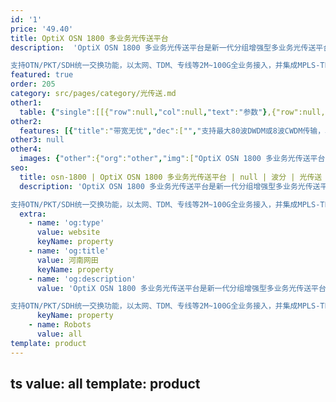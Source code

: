 ```yaml
---
id: '1'
price: '49.40'
title: OptiX OSN 1800 多业务光传送平台
description:  'OptiX OSN 1800 多业务光传送平台是新一代分组增强型多业务光传送平台，较高的集成度填补了城域设备形态的需求。

支持OTN/PKT/SDH统一交换功能，以太网、TDM、专线等2M~100G全业务接入，并集成MPLS-TP功能，解决城域网络以下光纤资源不足的问题，为金融，媒资，政府，能源，教育等提供了低成本、高效的业务传输方案。'
featured: true
order: 205
category: src/pages/category/光传送.md
other1: 
  table: {"single":[[{"row":null,"col":null,"text":"参数"},{"row":null,"col":null,"text":"OSN 1800 I 增强"},{"row":null,"col":null,"text":"OSN 1800 II"},{"row":null,"col":null,"text":"OSN 1800 II 增强"},{"row":null,"col":null,"text":"OSN 1800 V"}],[{"row":null,"col":null,"text":"尺寸(高x深x宽)"},{"row":null,"col":null,"text":"44mm x 220mm x 442mm"},{"row":null,"col":null,"text":"88mm x 220mm x 442mm"},{"row":null,"col":null,"text":"88mm x 220mm x 442mm"},{"row":null,"col":null,"text":"222mm x 224mm x 442mm"}],[{"row":null,"col":null,"text":"业务槽位"},{"row":null,"col":null,"text":"直流子架：2个\n交流子架：1个"},{"row":null,"col":null,"text":"直流子架：7 个\n交流子架：5个"},{"row":null,"col":null,"text":"直流子架：6 个"},{"row":null,"col":null,"text":"直流子架：15个\n交流子架：12 个"}],[{"row":null,"col":null,"text":"交叉容量"},{"row":null,"col":null,"text":"OTN: 40G\n分组：120G\nSDH：40G(高阶)，5G(低阶)"},{"row":null,"col":null,"text":"N/A"},{"row":null,"col":null,"text":"OTN: 200G\n分组：160G\nSDH：50G(高阶)，20G(低阶)"},{"row":null,"col":null,"text":"OTN: 700G\n分组：700G\nSDH：280G(高阶)，40G(低阶)"}],[{"row":null,"col":null,"text":"波长 (最大)"},{"row":null,"col":"4","text":"DWDM: 80 波\nCWDM: 8 波"}],[{"row":null,"col":null,"text":"单通道最大速率"},{"row":null,"col":"4","text":"100G/200G"}],[{"row":null,"col":null,"text":"安装方式"},{"row":null,"col":"4","text":"19\" 或 23\" 机柜、ETSI 300mm/600mm机柜"}],[{"row":null,"col":null,"text":"供电方式"},{"row":null,"col":"4","text":"110V AC to 220V AC，-48V DC to -60V DC"}]]}
other2:
  features: [{"title":"带宽无忧","dec":["","支持最大80波DWDM或8波CWDM传输，单波200G，单纤容量16T。OTN/PKT/SDH 任意业务接入/传输，简化网络结构，提升带宽利用率。",""]},{"title":"灵活布署","dec":["","适合抱杆、室外柜、19/23英寸机柜安装， 同时支持AC/DC供电，支持预安装、预盘纤、预配置及远程自动调测功能，降低工程交付难度和成本。",""]},{"title":"可靠性高","dec":["","提供多种设备级和网络级保护，全面保护业务。支持电层 ASON， 抗多次断纤。",""]}]
other3: null
other4:
  images: {"other":{"org":"other","img":["OptiX OSN 1800 多业务光传送平台.webp"]}}
seo:
  title: osn-1800 | OptiX OSN 1800 多业务光传送平台 | null | 波分 | 光传送 | 企业光网络
  description: 'OptiX OSN 1800 多业务光传送平台是新一代分组增强型多业务光传送平台，较高的集成度填补了城域设备形态的需求。

支持OTN/PKT/SDH统一交换功能，以太网、TDM、专线等2M~100G全业务接入，并集成MPLS-TP功能，解决城域网络以下光纤资源不足的问题，为金融，媒资，政府，能源，教育等提供了低成本、高效的业务传输方案。'
  extra:
    - name: 'og:type'
      value: website
      keyName: property
    - name: 'og:title'
      value: 河南网田
      keyName: property
    - name: 'og:description'
      value: 'OptiX OSN 1800 多业务光传送平台是新一代分组增强型多业务光传送平台，较高的集成度填补了城域设备形态的需求。

支持OTN/PKT/SDH统一交换功能，以太网、TDM、专线等2M~100G全业务接入，并集成MPLS-TP功能，解决城域网络以下光纤资源不足的问题，为金融，媒资，政府，能源，教育等提供了低成本、高效的业务传输方案。'
      keyName: property
    - name: Robots
      value: all
template: product
---
```

ts
      value: all
template: product
---
